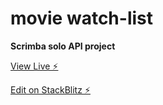 # movie watch-list

**Scrimba solo API project**

[View Live ⚡️](https://web-platform-gtlyak.stackblitz.io/)


[Edit on StackBlitz ⚡️](https://stackblitz.com/edit/web-platform-gtlyak)